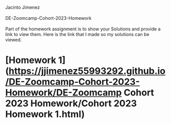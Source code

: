
Jacinto Jimenez<br><br> DE-Zoomcamp-Cohort-2023-Homework<br><br>Part of the homework assignment is to show your Solutions and provide a link to view them. Here is the link that I made so my solutions can be viewed.


# [Homework 1](https://jjimenez55993292.github.io/DE-Zoomcamp-Cohort-2023-Homework/DE-Zoomcamp Cohort 2023 Homework/Cohort 2023 Homework 1.html)



